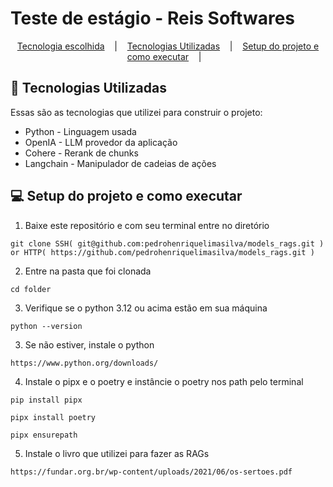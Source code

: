 # Teste de estágio - Reis Softwares

<p align="center">
  <a href="#-tecnologia-escolhida">Tecnologia escolhida</a> &nbsp;&nbsp;&nbsp;|&nbsp;&nbsp;&nbsp;
  <a href="#-tecnologias-utilizadas">Tecnologias Utilizadas</a> &nbsp;&nbsp;&nbsp;|&nbsp;&nbsp;&nbsp;
  <a href="#-setup-do-projeto-e-como-executar">Setup do projeto e como executar</a> &nbsp;&nbsp;&nbsp;|&nbsp;&nbsp;&nbsp;
</p>


## 🚀 Tecnologias Utilizadas

Essas são as tecnologias que utilizei para construir o projeto:

- Python - Linguagem usada
- OpenIA - LLM provedor da aplicação
- Cohere - Rerank de chunks
- Langchain - Manipulador de cadeias de ações


## 💻 Setup do projeto e como executar

1. Baixe este repositório e com seu terminal entre no diretório

```
git clone SSH( git@github.com:pedrohenriquelimasilva/models_rags.git ) or HTTP( https://github.com/pedrohenriquelimasilva/models_rags.git )
```

2. Entre na pasta que foi clonada

```
cd folder
```

3. Verifique se o python 3.12 ou acima estão em sua máquina

```
python --version
```

3. Se não estiver, instale o python

```
https://www.python.org/downloads/
```

4. Instale o pipx e o poetry e instâncie o poetry nos path pelo terminal

```
pip install pipx

pipx install poetry

pipx ensurepath
```

5. Instale o livro que utilizei para fazer as RAGs

```
https://fundar.org.br/wp-content/uploads/2021/06/os-sertoes.pdf
```
